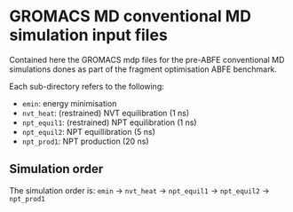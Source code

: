 # GROMACS MD conventional MD simulation input files

Contained here the GROMACS mdp files for the pre-ABFE conventional MD
simulations dones as part of the fragment optimisation ABFE benchmark.

Each sub-directory refers to the following:

  - `emin`: energy minimisation
  - `nvt_heat`: (restrained) NVT equilibration (1 ns)
  - `npt_equil1`: (restrained) NPT equilibration (1 ns)
  - `npt_equil2`: NPT equillibration (5 ns)
  - `npt_prod1`: NPT production (20 ns)

## Simulation order

The simulation order is:
    `emin` -> `nvt_heat` -> `npt_equil1` -> `npt_equil2` -> `npt_prod1`
